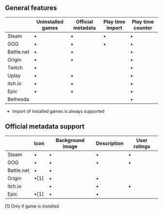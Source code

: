 ## General features

|| Uninstalled games | Official metadata | Play time import | Play time counter | 
| - | - | - | - | - |
| Steam | • | • | • | • | 
| GOG | • | • | • | • | 
| Battle.net | • | • |  | • | 
| Origin | • | • |  | • | 
| Twitch |  • |  |  | • | 
| Uplay | • | • |  | • | 
| itch.io | • | • |  | • | 
| Epic | • | • |  | • | 
| Bethesda |  |  |  | • | 

* Import of installed games is always supported

## Official metadata support

| | Icon | Background image | Description | User ratings | 
| - | - | - | - | - |
| Steam | • | • | • | • | 
| GOG | • | • | • | • | 
| Battle.net | • | • |  |  | 
| Origin | •[1] | • | • |  | 
| itch.io |  | • | • | • | 
| Epic | •[1] | • | • | | 

[1] Only if game is installed